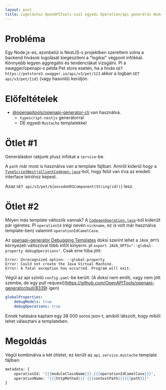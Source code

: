 ```yaml
---
layout: post
title: Logoláshoz OpenAPITools-szal egyedi Operation/api generálás Node.js esetén
---
```


# Probléma
Egy Node.js-es, azonbelül is NestJS-s projektben szerettem volna a backend hívások logolását kiegészíteni a "logikai" végpont infókkal. Könnyebb legyen aggregálni és tendenciákat vizsgálni.
Pl a swagger/openapi-s példa Pet store esetén, ha a hívás `GET https://petstore3.swagger.io/api/v3/pet/123` akkor a logban `GET api/v3/pet/{id}` (vagy hasonló) kerüljön. 

# Előfeltételek
* [@openapitools/openapi-generator-cli](https://www.npmjs.com/package/@openapitools/openapi-generator-cli) van használva.
  * `typescript-nestjs` generátorral
  * DE egyedi `Mustache` templatekkel
  
# Ötlet #1
Generáláskor rakjunk plusz infókat a `service`-be.

A `path` már most is használva van a template fájlban. Amiről kiderül hogy a [`TypeScriptNestjsClientCodegen.java`](https://github.com/OpenAPITools/openapi-generator/blob/d30220b8dfe60dacbdf01e865150765e6ae6e431/modules/openapi-generator/src/main/java/org/openapitools/codegen/languages/TypeScriptNestjsClientCodegen.java#L297)-ból, hogy felül van írva az eredeti interface leíróhoz képest.

Azaz `GET api/v3/pet/${encodeURIComponent(String(id))}` lesz.

# Ötlet #2
Milyen más template változók vannak? 
A [`CodegenOperation.java`](
https://github.com/OpenAPITools/openapi-generator/blob/d30220b8dfe60dacbdf01e865150765e6ae6e431/modules/openapi-generator/src/main/java/org/openapitools/codegen/CodegenOperation.java#L25)-ból kiderült pár igéretes. Pl `operationId` (régi nevén `nickname`, ez is volt már használva template-ben) valamint `operationIdCamelCase`.

Az [openapi-generator Debugging Templates](https://github.com/OpenAPITools/openapi-generator/blob/master/docs/debugging.md#templates) doksi szerint lehet a  `JAVA_OPTS` környezeti változóval több infót kinyerni. pl `export JAVA_OPTS="--global-property debugOperations"`. Csak erre hiba jött:

```shell
Error: Unrecognized option: --global-property
Error: Could not create the Java Virtual Machine.
Error: A fatal exception has occurred. Program will exit.
```

Végül az api szintű `config.yaml`-be került:
(A doksi nem említi, vagy nem jött szembe, de egy pull request](https://github.com/OpenAPITools/openapi-generator/pull/8339) igen)

```yaml
globalProperties:
    debugModels: true
    debugOperations: true
```

Ennek hatására kaptam egy 38 000 soros json-t, amiből látszott, hogy miből lehet választani a templateben.

# Megoldás
Végül kombinálva a két ötletet, ez került az `api.service.mustache` template fájlban:

<!-- {% raw %} -->
```mustache
metadata: { 
    operationId: '{{{moduleClassName}}}.{{{operationIdCamelCase}}}', 
    operationName: '{{{httpMethod}}} {{{contextPath}}}{{{path}}}'
}
```
<!-- {% endraw %} -->

